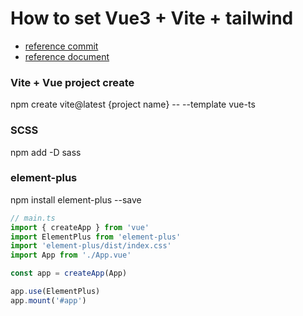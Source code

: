 # How to set Vue3 + Vite + tailwind
- [reference commit](https://github.com/doyou1/vue-workspace/commit/d33a58cfe103113f32a958fce12fcb2945daa064)
- [reference document](https://tailwindcss.com/docs/guides/vite)


### Vite + Vue project create
npm create vite@latest {project name} -- --template vue-ts

### SCSS
npm add -D sass

### element-plus
npm install element-plus --save

```javascript
// main.ts
import { createApp } from 'vue'
import ElementPlus from 'element-plus'
import 'element-plus/dist/index.css'
import App from './App.vue'

const app = createApp(App)

app.use(ElementPlus)
app.mount('#app')
```